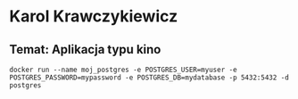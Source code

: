 # Karol Krawczykiewicz
## Temat: Aplikacja typu kino

``
docker run --name moj_postgres -e POSTGRES_USER=myuser -e POSTGRES_PASSWORD=mypassword -e POSTGRES_DB=mydatabase -p 5432:5432 -d postgres
``
